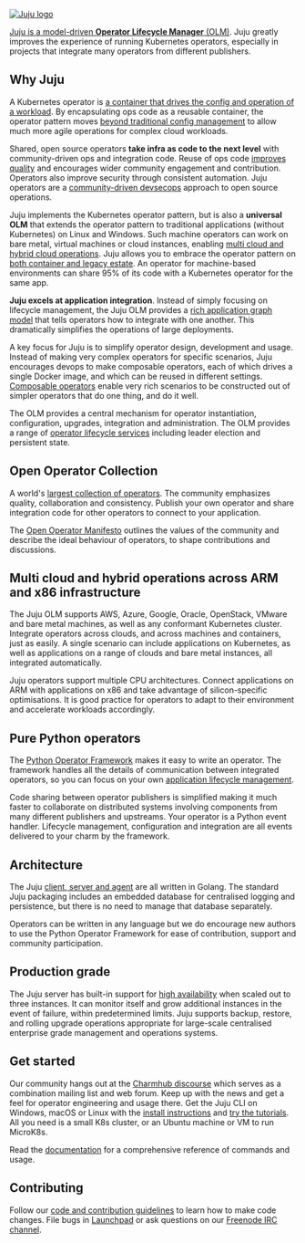 [![Juju logo](doc/juju-logo.png?raw=true)](https://juju.is/)

[Juju is a model-driven **Operator Lifecycle Manager**
(OLM)](https://juju.is/overview). Juju greatly improves the experience of
running Kubernetes operators, especially in projects that integrate many
operators from different publishers.

## Why Juju

A Kubernetes operator is [a container that drives the config and operation
of a workload](https://charmhub.io/about). By encapsulating ops code as a
reusable container, the operator pattern moves [beyond traditional config
management](https://juju.is/beyond-configuration-management) to allow much
more agile operations for complex cloud workloads.

Shared, open source operators **take infra as code to the next level** with
community-driven ops and integration code. Reuse of ops code [improves
quality](https://juju.is/ops-code-quality) and encourages wider community
engagement and contribution. Operators also improve security through
consistent automation. Juju operators are a [community-driven
devsecops](https://juju.is/devsecops) approach to open source operations.

Juju implements the Kubernetes operator pattern, but is also a **universal
OLM** that extends the operator pattern to traditional applications (without
Kubernetes) on Linux and Windows. Such machine operators can work on bare
metal, virtual machines or cloud instances, enabling [multi cloud and hybrid
cloud operations](https://juju.is/multi-cloud-operations). Juju allows you
to embrace the operator pattern on [both container and legacy
estate](https://juju.is/universal-operators). An operator for machine-based
environments can share 95% of its code with a Kubernetes operator for the
same app.

**Juju excels at application integration**. Instead of simply focusing on
lifecycle management, the Juju OLM provides a [rich application graph
model](https://juju.is/model-driven-operations) that tells operators how to
integrate with one another. This dramatically simplifies the operations of
large deployments.

A key focus for Juju is to simplify operator design, development and usage.
Instead of making very complex operators for specific scenarios, Juju
encourages devops to make composable operators, each of which drives a
single Docker image, and which can be reused in different settings.
[Composable operators](https://juju.is/integration) enable very rich
scenarios to be constructed out of simpler operators that do one thing, and
do it well.

The OLM provides a central mechanism for operator instantiation,
configuration, upgrades, integration and administration. The OLM provides a
range of [operator lifecycle services](https://juju.is/operator-services)
including leader election and persistent state.

## Open Operator Collection

A world's [largest collection of operators](https://charmhub.io/). The
community emphasizes quality, collaboration and consistency. Publish your
own operator and share integration code for other operators to connect to
your application.

The [Open Operator Manifesto](https://charmhub.io/manifesto) outlines the
values of the community and describe the ideal behaviour of operators, to
shape contributions and discussions.

## Multi cloud and hybrid operations across ARM and x86 infrastructure

The Juju OLM supports AWS, Azure, Google, Oracle, OpenStack, VMware and bare
metal machines, as well as any conformant Kubernetes cluster. Integrate
operators across clouds, and across machines and containers, just as easily.
A single scenario can include applications on Kubernetes, as well as
applications on a range of clouds and bare metal instances, all integrated
automatically.

Juju operators support multiple CPU architectures. Connect applications on
ARM with applications on x86 and take advantage of silicon-specific
optimisations. It is good practice for operators to adapt to their
environment and accelerate workloads accordingly.

## Pure Python operators

The [Python Operator Framework](https://pythonoperatorframework.io/) makes
it easy to write an operator. The framework handles all the details of
communication between integrated operators, so you can focus on your own
[application lifecycle
management](https://juju.is/operator-lifecycle-manager).

Code sharing between operator publishers is simplified making it much faster
to collaborate on distributed systems involving components from many
different publishers and upstreams. Your operator is a Python event handler.
Lifecycle management, configuration and integration are all events delivered
to your charm by the framework.

## Architecture

The Juju [client, server and agent](https://juju.is/architecture) are all
written in Golang. The standard Juju packaging includes an embedded database
for centralised logging and persistence, but there is no need to manage that
database separately.

Operators can be written in any language but we do encourage new authors to
use the Python Operator Framework for ease of contribution, support and
community participation.

## Production grade

The Juju server has built-in support for [high
availability](https://juju.is/high-availability-enterprise-olm) when scaled
out to three instances. It can monitor itself and grow additional instances
in the event of failure, within predetermined limits. Juju supports backup,
restore, and rolling upgrade operations appropriate for large-scale
centralised enterprise grade management and operations systems.

## Get started

Our community hangs out at the [Charmhub
discourse](https://discourse.juju.is/) which serves as a combination mailing
list and web forum. Keep up with the news and get a feel for operator
engineering and usage there. Get  the Juju CLI on Windows, macOS or Linux
with the [install instructions](https://juju.is/docs/installing) and [try
the tutorials](https://juju.is/docs/tutorials). All you need is a small K8s
cluster, or an Ubuntu machine or VM to run MicroK8s.

Read the [documentation](https://juju.is/docs) for a comprehensive reference
of commands and usage.

## Contributing

Follow our [code and contribution guidelines](CONTRIBUTING.md) to learn how
to make code changes. File bugs in
[Launchpad](https://bugs.launchpad.net/juju/+filebug) or ask questions on
our [Freenode IRC channel](https://webchat.freenode.net/#juju).

